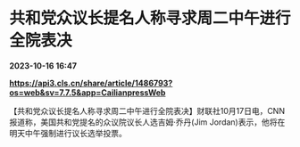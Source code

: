 # 共和党众议长提名人称寻求周二中午进行全院表决

**2023-10-16 16:47**

**https://api3.cls.cn/share/article/1486793?os=web&sv=7.7.5&app=CailianpressWeb**

【共和党众议长提名人称寻求周二中午进行全院表决】财联社10月17日电，CNN报道称，美国共和党提名的众议院议长人选吉姆·乔丹(Jim Jordan)表示，他将在明天中午强制进行议长选举投票。